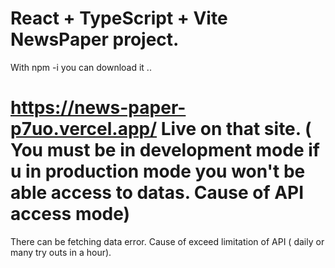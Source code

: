 # React + TypeScript + Vite NewsPaper project.


With npm -i you can download it ..

# https://news-paper-p7uo.vercel.app/ Live on that site. ( You must be in development mode if u in production mode you won't be able access to datas. Cause of API access mode)
There can be fetching data error. Cause of exceed limitation of API ( daily or many try outs in a hour).
